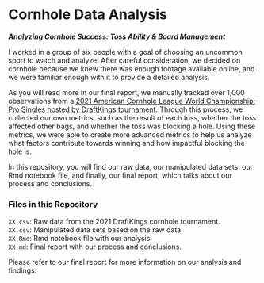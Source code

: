 # Cornhole Data Analysis
***Analyzing Cornhole Success: Toss Ability &amp; Board Management***

I worked in a group of six people with a goal of choosing an uncommon sport to watch and analyze. After careful consideration, we decided on cornhole because we knew there was enough footage available online, and we were familiar enough with it to provide a detailed analysis.

As you will read more in our final report, we manually tracked over 1,000 observations from a [2021 American Cornhole League World Championship: Pro Singles hosted by DraftKings tournament](https://www.youtube.com/watch?v=ZZ6-E4jsgzw). Through this process, we collected our own metrics, such as the result of each toss, whether the toss affected other bags, and whether the toss was blocking a hole. Using these metrics, we were able to create more advanced metrics to help us analyze what factors contribute towards winning and how impactful blocking the hole is.

In this repository, you will find our raw data, our manipulated data sets, our Rmd notebook file, and finally, our final report, which talks about our process and conclusions.

### Files in this Repository
`XX.csv`: Raw data from the 2021 DraftKings cornhole tournament. <br>
`XX.csv`: Manipulated data sets based on the raw data. <br>
`XX.Rmd`: Rmd notebook file with our analysis. <br>
`XX.md`: Final report with our process and conclusions. <br>

Please refer to our final report for more information on our analysis and findings.
